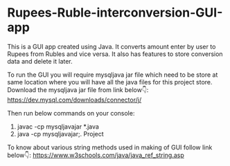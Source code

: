 # Rupees-Ruble-interconversion-GUI-app
This is a GUI app created using Java. It converts amount enter by user to Rupees from Rubles and vice versa. It also has features to store conversion data and delete it later.

To run the GUI you will require mysqljava jar file which need to be store at same location where you will have all the java files for this project store.
Download the mysqljava jar file from link below👇:
https://dev.mysql.com/downloads/connector/j/

Then run below commands on your console:
1. javac -cp mysqljavajar *.java
2. java -cp mysqljavajar;. Project
   
To know about various string methods used in making of GUI follow link below👇:
https://www.w3schools.com/java/java_ref_string.asp
